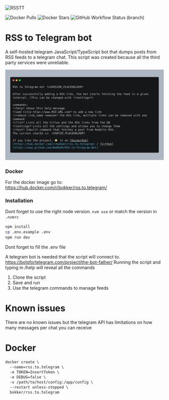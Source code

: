 ![RSSTT](https://github.com/BoKKeR/RSS-to-Telegram-Bot/raw/master/rsstt.png)




![Docker Pulls](https://img.shields.io/docker/pulls/bokker/rss.to.telegram) ![Docker Stars](https://img.shields.io/docker/stars/bokker/rss.to.telegram) ![GitHub Workflow Status (branch)](https://img.shields.io/github/workflow/status/BoKKeR/RSS-to-telegram-Bot/master/master)
# RSS to Telegram bot

A self-hosted telegram JavaScript/TypeScript bot that dumps posts from RSS feeds to a telegram chat. 
This script was created because all the third party services were unreliable.

![help](img/help.png)

### Docker

For the docker image go to: https://hub.docker.com/r/bokker/rss.to.telegram/

### Installation

Dont forget to use the right node version. `nvm use` or match the version in `.nvmrc`

```sh
npm install
cp .env.example .env
npm run dev
```

Dont forget to fill the .env file

A telegram bot is needed that the script will connect to. https://botsfortelegram.com/project/the-bot-father/
Running the script and typing in /help will reveal all the commands

1. Clone the script
2. Save and run
3. Use the telegram commands to manage feeds

# Known issues

There are no known issues but the telegram API has limitations on how many messages per chat you can receive

# Docker

```
docker create \
  --name=rss.to.telegram \
  -e TOKEN=InsertToken \
  -e DEBUG=false \
  -v /path/to/host/config:/app/config \
  --restart unless-stopped \
  bokker/rss.to.telegram
```
